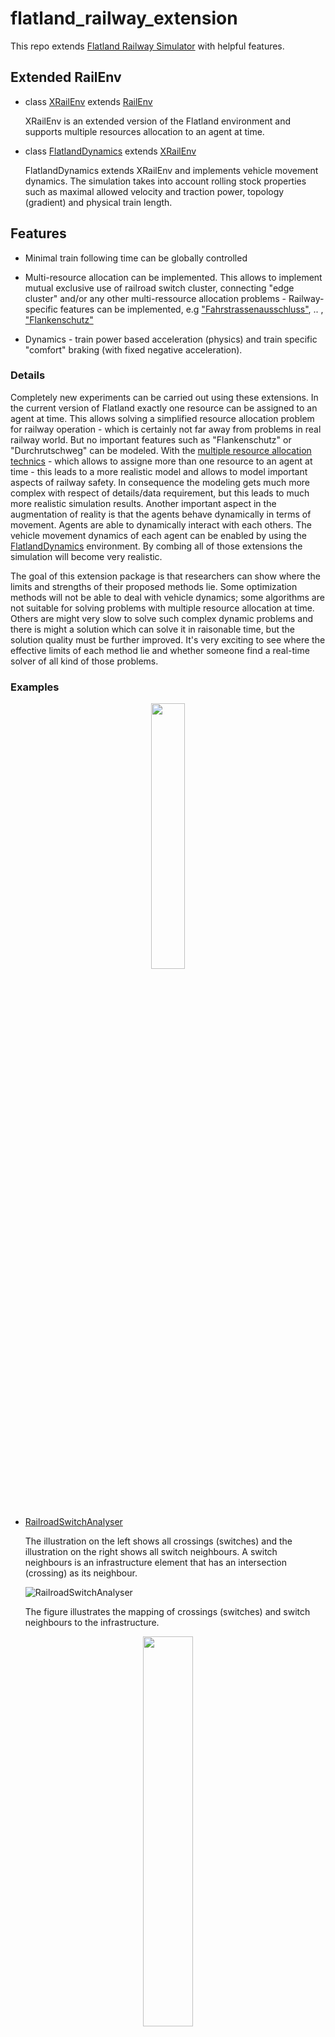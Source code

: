 # flatland_railway_extension
This repo extends [Flatland Railway Simulator](https://gitlab.aicrowd.com/flatland/flatland) with helpful features.  

## Extended RailEnv  
- class [XRailEnv](https://github.com/aiAdrian/flatland_railway_extension/blob/master/flatland_extensions/environment_extensions/XRailEnv.py) extends [RailEnv](https://gitlab.aicrowd.com/flatland/flatland/-/blob/master/flatland/envs/rail_env.py#L36)
  
  XRailEnv is an extended version of the Flatland environment and supports multiple resources allocation to an agent at time.

- class [FlatlandDynamics](https://github.com/aiAdrian/flatland_railway_extension/blob/master/flatland_extensions/environment_extensions/FlatlandDynamics.py) extends [XRailEnv](https://github.com/aiAdrian/flatland_railway_extension/blob/master/flatland_extensions/environment_extensions/XRailEnv.py)

  FlatlandDynamics extends XRailEnv and implements vehicle movement dynamics. The simulation takes into account rolling stock properties such as maximal allowed velocity and traction power, topology (gradient) and physical train length.

## Features
- Minimal train following time can be globally controlled 
- Multi-resource allocation can be implemented. This allows to implement mutual exclusive use of railroad switch cluster, connecting "edge cluster" and/or any other multi-ressource allocation problems - Railway-specific features can be implemented, e.g  ["Fahrstrassenausschluss"](https://de.wikipedia.org/wiki/Fahrstra%C3%9Fe), .. , ["Flankenschutz"](https://de.wikipedia.org/wiki/Fahrstra%C3%9Fe#Flankenschutz) 
 
- Dynamics - train power based acceleration (physics) and train specific "comfort" braking (with fixed negative acceleration).

### Details
Completely new experiments can be carried out using these extensions. In the current version of Flatland exactly one resource can be assigned to an agent at time. This allows solving a simplified resource allocation problem for railway operation - which is certainly not far away from problems in real railway world. But no important features such as "Flankenschutz" or "Durchrutschweg" can be modeled. With the [multiple resource allocation technics](https://github.com/aiAdrian/flatland_railway_extension/blob/master/flatland_extensions/environment_extensions/FlatlandResourceAllocator.py) - which allows to assigne more than one resource to an agent at time - this leads to a more realistic model and allows to model important aspects of railway safety. In consequence the modeling gets much more complex with respect of details/data requirement, but this leads to much more realistic simulation results. Another important aspect in the augmentation of reality is that the agents behave dynamically in terms of movement. Agents are able to dynamically interact with each others. The vehicle movement dynamics of each agent can be enabled by using the [FlatlandDynamics](https://github.com/aiAdrian/flatland_railway_extension/blob/master/flatland_extensions/environment_extensions/FlatlandDynamics.py) environment. By combing all of those extensions the simulation will become very realistic.

The goal of this extension package is that researchers can show where the limits and strengths of their proposed methods lie. Some optimization methods will not be able to deal with vehicle dynamics; some algorithms are not suitable for solving problems with multiple resource allocation at time. Others are might very slow to solve such complex dynamic problems and there is might a solution which can solve it in raisonable time, but the solution quality must be further improved. It's very exciting to see where the effective limits of each method lie and whether someone find a real-time solver of all kind of those problems.

### Examples
<p align="center" width="100%">
    <img width="33%" src="https://raw.githubusercontent.com/aiAdrian/flatland_railway_extension/master/images/flatland_scenario.png"> 
</p>


- [RailroadSwitchAnalyser](https://github.com/aiAdrian/flatland_railway_extension/blob/master/flatland_extensions/RailroadSwitchAnalyser.py)
  
  The illustration on the left shows all crossings (switches) and the illustration on the right shows all switch neighbours. A switch neighbours is an infrastructure element that has an intersection (crossing) as its neighbour.

  ![RailroadSwitchAnalyser](https://raw.githubusercontent.com/aiAdrian/flatland_railway_extension/master/images/RailroadSwitchAnalyser.png "RailroadSwitchAnalyser")

  The figure illustrates the mapping of crossings (switches) and switch neighbours to the infrastructure.
<p align="center" width="100%">
    <img width="40%" src="https://raw.githubusercontent.com/aiAdrian/flatland_railway_extension/master/images/flatland_scenario_cell_types.png"> 
</p>

- [RailroadSwitchCluster](https://github.com/aiAdrian/flatland_railway_extension/blob/master/flatland_extensions/utils/FlatlandDynamicsRenderer.py)
  
  The left illustration shows all connecting edges (cluster). The number represents the cluster id. Cells with the same cluster id belong to the same cluster. The right illustration shows all switch clusters. A switch cluster contains one or more crossing (switch) cells where each switch within the cluster are all neighbors. The switches in the same cluster have the same switch cluster id. 
  
  ![RailroadSwitchCluster](https://raw.githubusercontent.com/aiAdrian/flatland_railway_extension/master/images/RailroadSwitchCluster.png "RailroadSwitchCluster")

- [FlatlandResourceAllocator](https://github.com/aiAdrian/flatland_railway_extension/blob/master/flatland_extensions/environment_extensions/FlatlandResourceAllocator.py)

   The Flatland Resource Allocator extension allows the implementation of a simultaneous allocation of multiple resources to an agent, and also allows the concept of minimal headway (train-following), which roughly simulates the real infrastructure behavior. A two-minute train sequence (n-flatland time steps) is often used in many real railway systems - the entire system is therefore designed for a minimum headway of n seconds. With the help of the multi-resource allocator it is possible to implement "flank protection", ... and dynamic movement.
   
   
- [FlatlandGraphBuilder](https://github.com/aiAdrian/flatland_railway_extension/blob/master/flatland_extensions/FlatlandGraphBuilder.py)
 

- [FlatlandDynamics](https://github.com/aiAdrian/flatland_railway_extension/blob/master/flatland_extensions/environment_extensions/FlatlandDynamics.py)
  
  The diagram on the left illustrates the speed diagram for each train. The traveled distance [m] is plotted on the x-axis. The speed in kilometers per hour [km/h] is shown on the y-axis. The orange curve shows the maximum allowed speed. The blue curve is the simulated speed. The length of the train is easy to see because the last axle of the train must have allowed a higher speed, otherwise the train will not accelerate. The diagram on the right illustrates the acculeration [m/s] on the y-axis.  On the x-axis traveled distance [m] is plotted again.

 ![FlatlandDynamics](https://github.com/aiAdrian/flatland_railway_extension/blob/master/images/FlatlandDynamics.png "FlatlandDynamics")


- [Rolling Stock](https://github.com/aiAdrian/flatland_railway_extension/blob/master/flatland_extensions/environment_extensions/RollingStock.py)
  
  The rolling stock data stores the technical characteristics of each locomotive, including tractive effort and speed limits. The [DynamicAgent](https://github.com/aiAdrian/flatland_railway_extension/blob/master/flatland_extensions/environment_extensions/DynamicAgent.py) stores the physical properties such as mass and length of the complete train (agent) and requires the rolling stock data to simulate the tractive effort and acceleration.
  
  The figure illustrates the traction characteristics. The speed is plotted on the x-axis. The maximum tractive effort is plotted on the y-axis. Traction power is limited by the maximum force that traction can exert on the wheel and is further limited by the maximum power of the motor.
  
<p align="center" width="100%">
    <img width="20%" src="https://github.com/aiAdrian/flatland_railway_extension/blob/master/images/FlatlandDynamics_RollingStock_tractive_effort.png "> 
</p>
   

    

$$F = m a := Force : [kN]$$

$$P = F v := Power : [kW]$$

$$v := Velocity : [{ m \over s}]$$

$$m := Mass : [10^3kg]$$ 

$$a := Acceleration : [{m \over s^{2}}]$$

  
Where $P_{max}$ is the maximum power of the traction. $P_{max}$ depends on two factors $F_{max}$ and $v_{F_{max}}$. Where $F_{max}$ is the overall maximum force the traction can deliver and where $v_{F_{max}}$ is the speed up to which the vehicle can deliver the maximum force. 

The power consumption (for acceleration) must be positive and less than the maximum power of the traction $P_{max}$ and it cannot exceed the maximum force  $F_{max}$.

$$0 <= P <= P_{max}$$

$$P_{max} = F_{max} v_{F_{max}}$$

$$F <= \min({ P_{max} \over v} , F_{max})$$

- [FlatlandDynamicsRendering](https://github.com/aiAdrian/flatland_railway_extension/blob/master/flatland_extensions/utils/FlatlandDynamicsRenderer.py)
  
  Resources colored orange, red or black are occupied by the train. Orange indicates a resource reserved for the train but not required by either the braking distance or the physical train. Red or black resources are security related. Black is the physical train and red resources are needed for braking. The physical train can occupy more than one cell since the train length can be greater than the length of the underlaying cell. In the visualization, however, a train that would fit into one cell can also take up more than one cell if part of the train is in the next cell and part is still in the current one. Green resources are still occupied. They are intended to approximately simulate the time required to handle all security elements - they represents the minimal train following time. 
  
  
 <p align="center" width="100%">
    <img width="33%" src="https://github.com/aiAdrian/flatland_railway_extension/blob/master/images/FlatlandDynamicsRendering.png"> 
</p>
  
The Example is showing a moving block based simulation. The rendering is done with FlatlandDynamicsRenderer.


  
## Working code 
- [Google coLab notebook - Recife export](https://github.com/aiAdrian/flatland_railway_extension/blob/master/Flatland_recife.ipynb)
- [Google coLab notebook - Simulation with multi-resource reservation](https://github.com/aiAdrian/flatland_railway_extension/blob/master/Flatland_Resource_Allocation.ipynb)
- [Google coLab notebook - Flatland dynamics](https://github.com/aiAdrian/flatland_railway_extension/blob/master/Flatland_Dynamics.ipynb)


## Links 
[Flatland Challenge](https://www.aicrowd.com/search?utf8=%E2%9C%93&q=flatland)

[Flatland introduction](https://flatland.aicrowd.com/getting-started/env.html)

[Rolling stock](https://en.wikipedia.org/wiki/Rolling_stock) 

[Nagel-Schrekenberg-Model](https://en.wikipedia.org/wiki/Nagel%E2%80%93Schreckenberg_model)


##### Information  
The initial implementation is authored by Adrian Egli's (aiAdrian) [neurips2020 flatland challenge solution (submission)](https://gitlab.aicrowd.com/adrian_egli/neurips2020-flatland-starter-kit)

##### Permission to use  
If you use this or any idea out of this code for/in any academic publication - you must credit the authors. No commerical use allowed.
